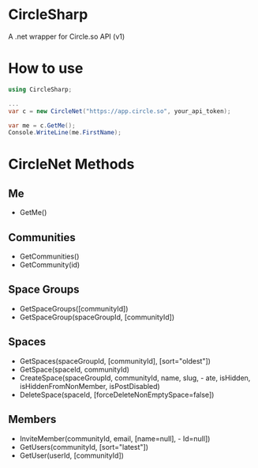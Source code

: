 # CircleSharp
A .net wrapper for Circle.so API (v1)

# How to use 
```cs
using CircleSharp;

...
var c = new CircleNet("https://app.circle.so", your_api_token);

var me = c.GetMe();
Console.WriteLine(me.FirstName);
```

# CircleNet Methods
## Me
- GetMe()

## Communities 
- GetCommunities()
- GetCommunity(id)

## Space Groups
- GetSpaceGroups([communityId])
- GetSpaceGroup(spaceGroupId, [communityId])

## Spaces
- GetSpaces(spaceGroupId, [communityId], [sort="oldest"])
- GetSpace(spaceId, communityId)
- CreateSpace(spaceGroupId, communityId, name, slug, - ate, isHidden, isHiddenFromNonMember, isPostDisabled)
- DeleteSpace(spaceId, [forceDeleteNonEmptySpace=false])

## Members
- InviteMember(communityId, email, [name=null], - Id=null])
- GetUsers(communityId, [sort="latest"])
- GetUser(userId, [communityId])
